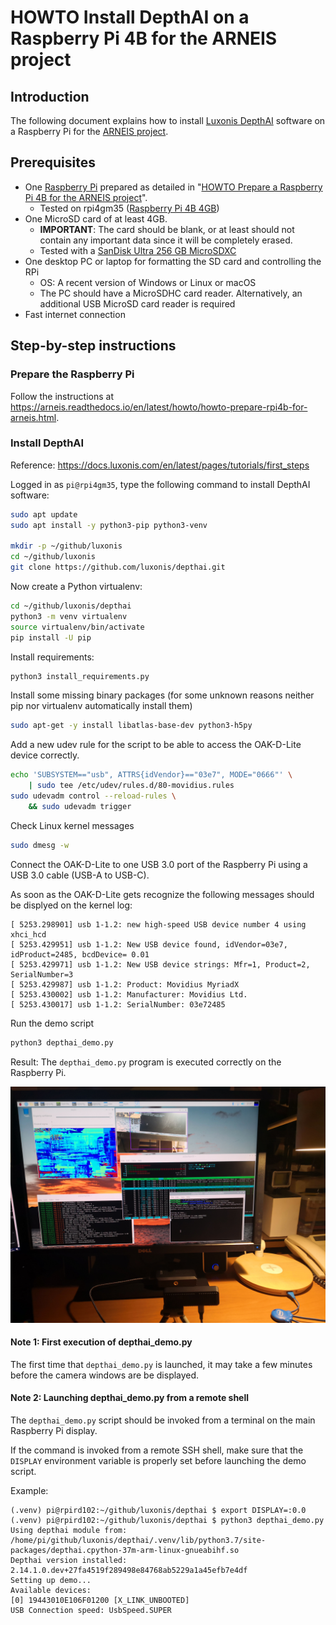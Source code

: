 # HOWTO Install DepthAI on a Raspberry Pi 4B for the ARNEIS project

<!-- (2022-01-12 07:44 CET) -->

## Introduction

The following document explains how to install [Luxonis DepthAI](https://github.com/luxonis/depthai) software on a Raspberry Pi for the [ARNEIS project](https://github.com/B-AROL-O/ARNEIS).

## Prerequisites

* One [Raspberry Pi](https://www.raspberrypi.org/) prepared as detailed in "[HOWTO Prepare a Raspberry Pi 4B for the ARNEIS project](https://arneis.readthedocs.io/en/latest/howto/howto-prepare-rpi4b-for-arneis.html)".
  - Tested on rpi4gm35 ([Raspberry Pi 4B 4GB](https://www.amazon.com/Raspberry-Model-2019-Quad-Bluetooth/dp/B07TC2BK1X))
* One MicroSD card of at least 4GB.
  - **IMPORTANT**: The card should be blank, or at least should not contain any important data since it will be completely erased.
  - Tested with a [SanDisk Ultra 256 GB MicroSDXC](https://www.amazon.it/SanDisk-microSDXC-adattatore-prestazioni-Rosso-Grigio/dp/B08GY8NHF2)
* One desktop PC or laptop for formatting the SD card and controlling the RPi
  - OS: A recent version of Windows or Linux or macOS
  - The PC should have a MicroSDHC card reader.
    Alternatively, an additional USB MicroSD card reader is required
* Fast internet connection

## Step-by-step instructions

### Prepare the Raspberry Pi

Follow the instructions at <https://arneis.readthedocs.io/en/latest/howto/howto-prepare-rpi4b-for-arneis.html>.

### Install DepthAI

<!-- (2022-01-20 09:51 CET) -->

Reference: <https://docs.luxonis.com/en/latest/pages/tutorials/first_steps>

Logged in as `pi@rpi4gm35`, type the following command to install DepthAI software:

```bash
sudo apt update
sudo apt install -y python3-pip python3-venv

mkdir -p ~/github/luxonis
cd ~/github/luxonis
git clone https://github.com/luxonis/depthai.git
```

Now create a Python virtualenv:

```bash
cd ~/github/luxonis/depthai
python3 -m venv virtualenv
source virtualenv/bin/activate
pip install -U pip
```

Install requirements:

```bash
python3 install_requirements.py
```

Install some missing binary packages (for some unknown reasons neither pip nor virtualenv automatically install them)

```bash
sudo apt-get -y install libatlas-base-dev python3-h5py
```

Add a new udev rule for the script to be able to access the OAK-D-Lite device correctly.

```bash
echo 'SUBSYSTEM=="usb", ATTRS{idVendor}=="03e7", MODE="0666"' \
    | sudo tee /etc/udev/rules.d/80-movidius.rules
sudo udevadm control --reload-rules \
    && sudo udevadm trigger
```

Check Linux kernel messages

```bash
sudo dmesg -w
```

Connect the OAK-D-Lite to one USB 3.0 port of the Raspberry Pi using a USB 3.0 cable (USB-A to USB-C).

As soon as the OAK-D-Lite gets recognize the following messages should be displyed on the kernel log:

```text
[ 5253.298901] usb 1-1.2: new high-speed USB device number 4 using xhci_hcd
[ 5253.429951] usb 1-1.2: New USB device found, idVendor=03e7, idProduct=2485, bcdDevice= 0.01
[ 5253.429971] usb 1-1.2: New USB device strings: Mfr=1, Product=2, SerialNumber=3
[ 5253.429987] usb 1-1.2: Product: Movidius MyriadX
[ 5253.430002] usb 1-1.2: Manufacturer: Movidius Ltd.
[ 5253.430017] usb 1-1.2: SerialNumber: 03e72485
```

Run the demo script

```bash
python3 depthai_demo.py
```

Result: The `depthai_demo.py` program is executed correctly on the Raspberry Pi.

![2022-01-21-2117-rpi4-depthai-demo.jpg](../images/2022-01-21-2117-rpi4-depthai-demo.jpg)

#### Note 1: First execution of depthai_demo.py

The first time that `depthai_demo.py` is launched, it may take a few minutes before the camera windows are be displayed.

#### Note 2: Launching depthai_demo.py from a remote shell

The `depthai_demo.py` script should be invoked from a terminal on the main Raspberry Pi display.

If the command is invoked from a remote SSH shell, make sure that the `DISPLAY` environment variable is properly set before launching the demo script.

Example:

```text
(.venv) pi@rpird102:~/github/luxonis/depthai $ export DISPLAY=:0.0
(.venv) pi@rpird102:~/github/luxonis/depthai $ python3 depthai_demo.py
Using depthai module from:  /home/pi/github/luxonis/depthai/.venv/lib/python3.7/site-packages/depthai.cpython-37m-arm-linux-gnueabihf.so
Depthai version installed:  2.14.1.0.dev+27fa4519f289498e84768ab5229a1a45efb7e4df
Setting up demo...
Available devices:
[0] 19443010E106F01200 [X_LINK_UNBOOTED]
USB Connection speed: UsbSpeed.SUPER
```

<!-- EOF -->
